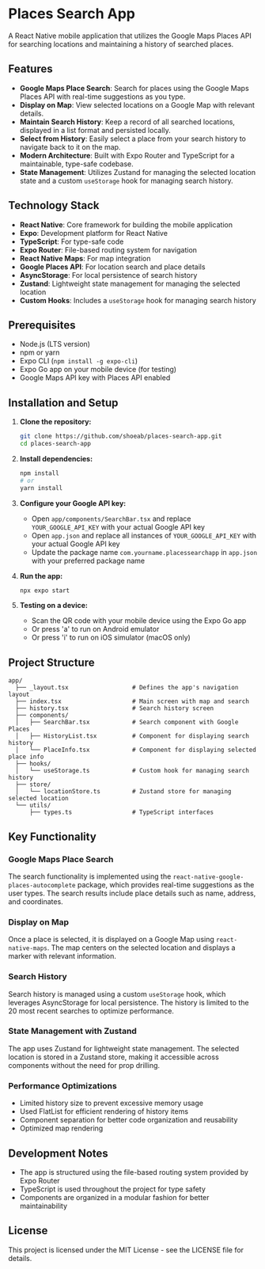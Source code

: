 # Places Search App

A React Native mobile application that utilizes the Google Maps Places API for searching locations and maintaining a history of searched places.

## Features

- **Google Maps Place Search**: Search for places using the Google Maps Places API with real-time suggestions as you type.
- **Display on Map**: View selected locations on a Google Map with relevant details.
- **Maintain Search History**: Keep a record of all searched locations, displayed in a list format and persisted locally.
- **Select from History**: Easily select a place from your search history to navigate back to it on the map.
- **Modern Architecture**: Built with Expo Router and TypeScript for a maintainable, type-safe codebase.
- **State Management**: Utilizes Zustand for managing the selected location state and a custom `useStorage` hook for managing search history.

## Technology Stack

- **React Native**: Core framework for building the mobile application
- **Expo**: Development platform for React Native
- **TypeScript**: For type-safe code
- **Expo Router**: File-based routing system for navigation
- **React Native Maps**: For map integration
- **Google Places API**: For location search and place details
- **AsyncStorage**: For local persistence of search history
- **Zustand**: Lightweight state management for managing the selected location
- **Custom Hooks**: Includes a `useStorage` hook for managing search history

## Prerequisites

- Node.js (LTS version)
- npm or yarn
- Expo CLI (`npm install -g expo-cli`)
- Expo Go app on your mobile device (for testing)
- Google Maps API key with Places API enabled

## Installation and Setup

1. **Clone the repository:**

   ```bash
   git clone https://github.com/shoeab/places-search-app.git
   cd places-search-app
   ```

2. **Install dependencies:**

   ```bash
   npm install
   # or
   yarn install
   ```

3. **Configure your Google API key:**

   - Open `app/components/SearchBar.tsx` and replace `YOUR_GOOGLE_API_KEY` with your actual Google API key
   - Open `app.json` and replace all instances of `YOUR_GOOGLE_API_KEY` with your actual Google API key
   - Update the package name `com.yourname.placessearchapp` in `app.json` with your preferred package name

4. **Run the app:**

   ```bash
   npx expo start
   ```

5. **Testing on a device:**
   - Scan the QR code with your mobile device using the Expo Go app
   - Or press 'a' to run on Android emulator
   - Or press 'i' to run on iOS simulator (macOS only)

## Project Structure

```
app/
  ├── _layout.tsx                  # Defines the app's navigation layout
  ├── index.tsx                    # Main screen with map and search
  ├── history.tsx                  # Search history screen
  ├── components/
  │   ├── SearchBar.tsx            # Search component with Google Places
  │   ├── HistoryList.tsx          # Component for displaying search history
  │   └── PlaceInfo.tsx            # Component for displaying selected place info
  ├── hooks/
  │   └── useStorage.ts            # Custom hook for managing search history
  ├── store/
  │   └── locationStore.ts         # Zustand store for managing selected location
  └── utils/
      ├── types.ts                 # TypeScript interfaces
```

## Key Functionality

### Google Maps Place Search

The search functionality is implemented using the `react-native-google-places-autocomplete` package, which provides real-time suggestions as the user types. The search results include place details such as name, address, and coordinates.

### Display on Map

Once a place is selected, it is displayed on a Google Map using `react-native-maps`. The map centers on the selected location and displays a marker with relevant information.

### Search History

Search history is managed using a custom `useStorage` hook, which leverages AsyncStorage for local persistence. The history is limited to the 20 most recent searches to optimize performance.

### State Management with Zustand

The app uses Zustand for lightweight state management. The selected location is stored in a Zustand store, making it accessible across components without the need for prop drilling.

### Performance Optimizations

- Limited history size to prevent excessive memory usage
- Used FlatList for efficient rendering of history items
- Component separation for better code organization and reusability
- Optimized map rendering

## Development Notes

- The app is structured using the file-based routing system provided by Expo Router
- TypeScript is used throughout the project for type safety
- Components are organized in a modular fashion for better maintainability

## License

This project is licensed under the MIT License - see the LICENSE file for details.
